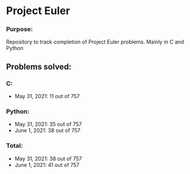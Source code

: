 # Project Euler

### Purpose:
Repository to track completion of Project Euler problems. Mainly in C and Python

## Problems solved:

### C:
<ul>
<li>May 31, 2021: 11 out of 757
</ul>

### Python: 
<ul>
<li>May 31, 2021: 35 out of 757
<li>June 1, 2021: 38 out of 757
</ul>

### Total: 
<ul>
<li>May 31, 2021: 38 out of 757
<li>June 1, 2021: 41 out of 757
</ul>
